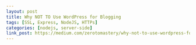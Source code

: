 ```yaml
---
layout: post
title: Why NOT TO Use WordPress for Blogging
tags: [SSL, Express, NodeJS, HTTPs]
categories: [nodejs, server-side]
link_post: https://medium.com/zerotomastery/why-not-to-use-wordpress-for-blogging-ee1c3a7c36ce
---
```


<script>
    window.location.href = 'https://medium.com/zerotomastery/why-not-to-use-wordpress-for-blogging-ee1c3a7c36ce'
</script>
